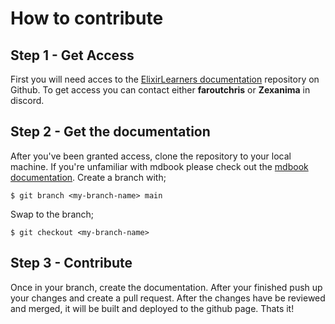 # How to contribute

## Step 1 - Get Access

First you will need acces to the [ElixirLearners documentation](https://github.com/elixirlearners/els-docs)
repository on Github. To get access you can contact either **faroutchris** or **Zexanima** in discord.

## Step 2 - Get the documentation

After you've been granted access, clone the repository to your local machine. If you're unfamiliar with mdbook
please check out the [mdbook documentation](https://rust-lang.github.io/mdBook/index.html). Create a branch with;

```
$ git branch <my-branch-name> main
```

Swap to the branch;

```
$ git checkout <my-branch-name>  
```

## Step 3 - Contribute

Once in your branch, create the documentation. After your finished push up your changes and create a pull request. 
After the changes have be reviewed and merged, it will be built and deployed to the github page. Thats it!
